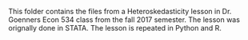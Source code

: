 This folder contains the files from a Heteroskedasticity lesson in Dr. Goenners Econ 534 class from the fall 2017 semester.
The lesson was orignally done in STATA.
The lesson is repeated in Python and R.
